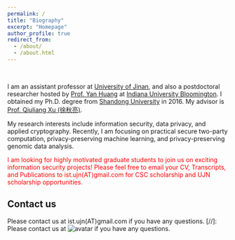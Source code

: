 ```yaml
---
permalink: /
title: "Biography"
excerpt: "Homepage"
author_profile: true
redirect_from: 
  - /about/
  - /about.html
---
```




<br/>

I am an assistant professor at [University of Jinan](http://www.ujn.edu.cn/en/), and also a postdoctoral researcher hosted by [Prof. Yan Huang](http://homes.sice.indiana.edu/yh33/) at [Indiana University Bloomington](https://www.indiana.edu). I obtained my Ph.D. degree from [Shandong University](http://www.en.sdu.edu.cn/) in 2016. My advisor is [Prof. Qiuliang Xu (徐秋亮)](http://isec.sdu.edu.cn/).

My research interests include information security, data privacy, and applied cryptography. Recently, I am focusing on practical secure two-party computation, privacy-preserving machine learning, and privacy-preserving genomic data analysis.

<span style="color:red;">I am looking for highly motivated graduate students to join us on exciting information security projects! Please feel free to email your CV, Transcripts, and Publications to ist.ujn(AT)gmail.com for CSC scholarship and UJN scholarship opportunities. </span>

Contact us
------
Please contact us at ist.ujn(AT)gmail.com if you have any questions.
[//]: Please contact us at ![avatar](/email.png) if you have any questions.

